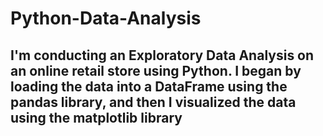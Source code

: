 # Python-Data-Analysis
## I'm conducting an Exploratory Data Analysis on an online retail store using Python. I began by loading the data into a DataFrame using the pandas library, and then I visualized the data using the matplotlib library
